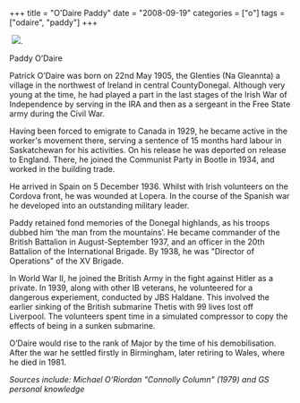 +++
title = "O'Daire Paddy"
date = "2008-09-19"
categories = ["o"]
tags = ["odaire", "paddy"]
+++

 ![](http://79.170.40.183/grahamstevenson.me.uk/images/stories/odaire%20paddy(1).jpg).                                                       

Paddy O’Daire

Patrick O’Daire was born on 22nd May 1905, the Glenties (Na Gleannta) a village in the northwest of Ireland in central CountyDonegal. Although very young at the time, he had played a part in the last stages of the Irish War of Independence by serving in the IRA and then as a sergeant in the Free State army during the Civil War.

Having been forced to emigrate to Canada in 1929, he became active in the worker's movement there, serving a sentence of 15 months hard labour in Saskatchewan for his activities. On his release he was deported on release to England. There, he joined the Communist Party in Bootle in 1934, and worked in the building trade.

He arrived in Spain on 5 December 1936. Whilst with Irish volunteers on the Cordova front, he was wounded at Lopera. In the course of the Spanish war he developed into an outstanding military leader.

Paddy retained fond memories of the Donegal highlands, as his troops dubbed him ‘the man from the mountains’. He became commander of the British Battalion in August-September 1937, and an officer in the 20th Battalion of the International Brigade. By 1938, he was "Director of Operations" of the XV Brigade. 

In World War II, he joined the British Army in the fight against Hitler as a private. In 1939, along with other IB veterans, he volunteered for a dangerous experiement, conducted by JBS Haldane. This involved the earlier sinking of the British submarine Thetis with 99 lives lost off Liverpool. The volunteers spent time in a simulated compressor to copy the effects of being in a sunken submarine.

O’Daire would rise to the rank of Major by the time of his demobilisation.  After the war he settled firstly in Birmingham, later retiring to Wales, where he died in 1981.

_Sources include: Michael O’Riordan "Connolly Column" (1979) and GS personal knowledge_
